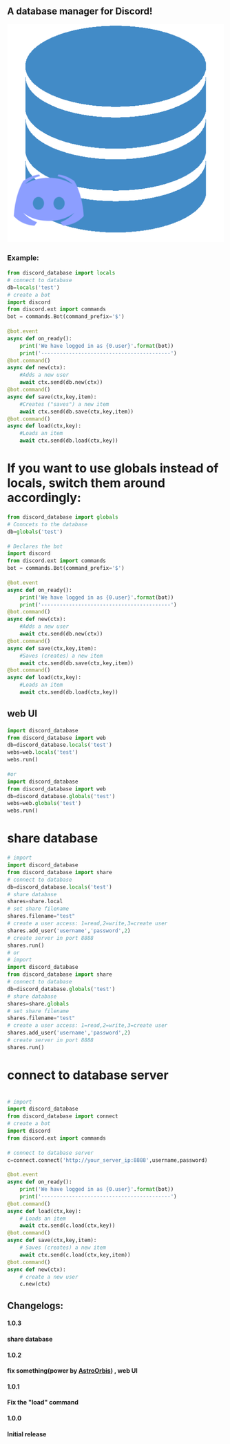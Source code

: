 ## A database manager for Discord!

[![discord_database_icon](https://github.com/cutebear0123/cutebear0123/blob/main/databasedatabase.png?raw=true)]()

### Example:
```python
from discord_database import locals
# connect to database
db=locals('test')
# create a bot
import discord
from discord.ext import commands
bot = commands.Bot(command_prefix='$')

@bot.event
async def on_ready():
    print('We have logged in as {0.user}'.format(bot))
    print('------------------------------------------')
@bot.command()
async def new(ctx):
    #Adds a new user
    await ctx.send(db.new(ctx))
@bot.command()
async def save(ctx,key,item):
    #Creates ("saves") a new item
    await ctx.send(db.save(ctx,key,item))
@bot.command()
async def load(ctx,key):
    #Loads an item
    await ctx.send(db.load(ctx,key))
```
# If you want to use globals instead of locals, switch them around accordingly:
```python
from discord_database import globals
# Conncets to the database
db=globals('test')

# Declares the bot
import discord
from discord.ext import commands
bot = commands.Bot(command_prefix='$')

@bot.event
async def on_ready():
    print('We have logged in as {0.user}'.format(bot))
    print('------------------------------------------')
@bot.command()
async def new(ctx):
    #Adds a new user
    await ctx.send(db.new(ctx))
@bot.command()
async def save(ctx,key,item):
    #Saves (creates) a new item
    await ctx.send(db.save(ctx,key,item))
@bot.command()
async def load(ctx,key):
    #Loads an item
    await ctx.send(db.load(ctx,key))
```
## web UI
```python
import discord_database
from discord_database import web
db=discord_database.locals('test')
webs=web.locals('test')
webs.run()

#or
import discord_database
from discord_database import web
db=discord_database.globals('test')
webs=web.globals('test')
webs.run()
```
# share database
```python
# import
import discord_database
from discord_database import share
# connect to database
db=discord_database.locals('test')
# share database
shares=share.local
# set share filename
shares.filename="test"
# create a user access: 1=read,2=write,3=create user
shares.add_user('username','password',2)
# create server in port 8888
shares.run()
# or
# import
import discord_database
from discord_database import share
# connect to database
db=discord_database.globals('test')
# share database
shares=share.globals
# set share filename
shares.filename="test"
# create a user access: 1=read,2=write,3=create user
shares.add_user('username','password',2)
# create server in port 8888
shares.run()
```
# connect to database server
```python

# import
import discord_database
from discord_database import connect
# create a bot
import discord
from discord.ext import commands

# connect to database server
c=connect.connect('http://your_server_ip:8888',username,password)

@bot.event
async def on_ready():
    print('We have logged in as {0.user}'.format(bot))
    print('------------------------------------------')
@bot.command()
async def load(ctx,key):
    # Loads an item
    await ctx.send(c.load(ctx,key))
@bot.command()
async def save(ctx,key,item):
    # Saves (creates) a new item
    await ctx.send(c.load(ctx,key,item))
@bot.command()
async def new(ctx):
    # create a new user
    c.new(ctx)


```
## Changelogs:
#### 1.0.3
#### share database
#### 1.0.2
#### fix something(power by [AstroOrbis](https://github.com/AstroOrbis)) , web UI
#### 1.0.1
#### Fix the "load" command

#### 1.0.0
#### Initial release
